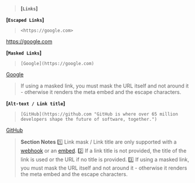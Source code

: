 > **[`Links`]**

**[`Escaped Links`]**

> `<https://google.com>`

<https://google.com>

**[`Masked Links`]**

> `[Google](https://google.com)`

[Google](<https://google.com>)

> If using a masked link, you must mask the URL itself and not around it - otherwise it renders the meta embed and the escape characters.

**[`Alt-text / Link title`]**

> `[GitHub](https://github.com "GitHub is where over 65 million developers shape the future of software, together.")`

[GitHub](<https://github.com> "GitHub is where over 65 million developers shape the future of software, together.")

> **Section Notes**
> :one: Link mask / Link title are only supported with a [webhook](<https://discord.dev/resources/webhook#execute-webhook>) or an [embed](<https://discordapp.com/developers/docs/resources/channel#embed-object>).
> :two: If a link title is not provided, the title of the link is used or the URL if no title is provided.
> :three: If using a masked link, you must mask the URL itself and not around it - otherwise it renders the meta embed and the escape characters.